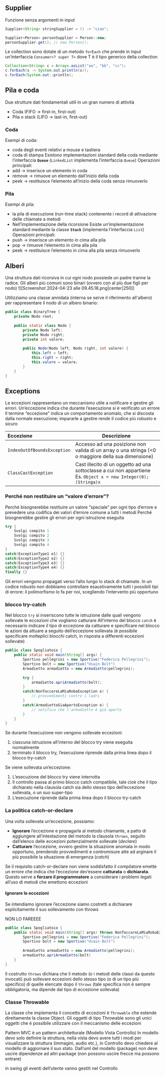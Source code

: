 ## Supplier
Funzione senza argomenti in input
```java
Supplier<String> stringSupplier = () -> "ciao";

Supplier<Person> personSupplier = Person::new;
personSupplier.get(); // new Person();
```

Le collection sono dotate di un metodo `forEach` che prende in input un’interfaccia `Consumer<? super T>` dove T è il tipo generico della collection

```java
Collection<String> c = Arrays.asList("aa", "bb", "cc");
c.forEach(s -> System.out.println(s));
c.forEach(System.out::println);
```

## Pila e coda
Due strutture dati fondamentali utili in un gran numero di attività
- Coda (FIFO → first-in, first-out)
- Pila o stack (LIFO → last-in, first-out)

### Coda
Esempi di coda:
- coda degli eventi relativi a mouse e tastiera
- coda di stampa
Esistono implementazioni standard della coda mediante l’interfaccia **`Queue`** (`LinkedList` implementa l’interfaccia `Queue`)
Operazioni principali:
- add → inserisce un elemento in coda
- remove → rimuove un elemento dall’inizio della coda
- peek → restituisce l’elemento all’inizio della coda senza rimuoverlo

### Pila
Esempi di pila:
- la pila di esecuzione (run-time stack) contenente i record di attivazione delle chiamate a metodi
- Nell’implementazione della ricorsione
Esiste un’implementazione standard mediante la classe **`Stack`** (implementa l’interfaccia `List`)
Operazioni principali:
- push → inserisce un elemento in cima alla pila
- pop → rimuove l’elemento in cima alla pila
- peek → restituisce l’elemento in cima alla pila senza rimuoverlo


## Alberi
Una struttura dati ricorsiva in cui ogni nodo possiede un padre tranne la radice. Gli alberi più comuni sono binari (ovvero con al più due figli per nodo)
![[Screenshot 2024-04-23 alle 09.45.18.png|center|250]]

Utilizziamo una classe annidata (interna se serve il riferimento all'albero) per rappresentare il nodo di un albero binario:
```java
public class BinaryTree {
	private Nodo root;
	
	public static class Nodo {
		private Nodo left;
		private Nodo right;
		private int valore;
		
		public Nodo(Nodo left, Nodo right, int valore) {
			this.left = left;
			this.right = right;
			this.valore = valore;
		}
	}
}
```


## Exceptions
Le eccezioni rappresentano un meccanismo utile a notificare e gestire gli errori. Un’eccezione indica che durante l’esecuzione si è verificato un errore
Il termine “eccezione” indica un comportamento anomalo, che si discosta dalla normale esecuzione; impararle a gestire rende il codice più robusto e sicuro


| Eccezione                   | Descrizione                                                                                                        |
|:--------------------------- | ------------------------------------------------------------------------------------------------------------------ |
| `IndexOutOfBoundsException` | Accesso ad una posizione non valida di un array o una stringa (<0 o maggiore della sua dimensione)                 |
| `ClassCastException`        | Cast illecito di un oggetto ad una sottoclasse a cui non appartiene<br>Es. `Object x = new Integer(0); (Stringa)x` |

### Perché non restituire un “valore d’errore”?
Perché bisognerebbe restituire un valore “speciale” per ogni tipo d’errore e prevedere una codifica dei valori d’errore comune a tutti i metodi
Perché bisognerebbe gestire gli errori per ogni istruzione eseguita

```java
try {
	Svolgi compito 1
	Svolgi compito 2
	Svolgi compito 3
	Svolgi compito 4
}
catch(ExceptionType1 e1) {}
catch(ExceptionType2 e2) {}
catch(ExceptionType3 e3) {}
catch(ExceptionType4 e4) {}
finally {}
```

Gli errori vengono propagati verso l’alto lungo lo stack di chiamate. In un codice robusto non dobbiamo controllare esaustivamente tutti i possibili tipi di errore: il polimorfismo lo fa per noi, scegliendo l’intervento più opportuno

### blocco try-catch
Nel blocco `try` si inseriscono tutte le istruzione dalle quali vengono sollevate le eccezioni che vogliamo catturare
All’interno del blocco `catch` è necessario indicare il tipo di eccezione da catturare e specificare nel blocco le azioni da attuare a seguito dell’eccezione sollevata (è possibile specificare molteplici blocchi catch, in risposta a differenti eccezioni sollevate)

```java
public class Spogliatoio {
	public static void main(String[] args) {
		Sportivo pellegrini = new Sportivo("Federica Pellegrini");
		Sportivo bolt = new Sportivo("Usain Bolt")
		Armadietto armadietto = new Armadietto(pellegrini);
		
		try {
			armadietto.apriArmadietto(bolt);
		}
		catch(NonToccareLaMiaRobaException e) {
			// provvedimenti contro i ladri
		}
		catch(ArmadiettoGiaApertoException e) {
			// notifica che l'armadietto è già aperto
		}
	}
}
```

Se durante l’esecuzione non vengono sollevate eccezioni:
1. ciascuna istruzione all’interno del blocco try viene eseguita normalmente
2. terminato il blocco try, l’esecuzione riprende dalla prima linea dopo il blocco try-catch

Se viene sollevata un’eccezione:
1. L’esecuzione del blocco try viene interrotta
2. Il controllo passa al primo blocco catch compatibile, tale cioè che il tipo dichiarato nella clausola catch sia dello stesso tipo dell’eccezione sollevata, o un suo super-tipo
3. L’esecuzione riprende dalla prima linea dopo il blocco try-catch

### La politica catch-or-declare
Una volta sollevata un’eccezione, possiamo:
- **Ignorare** l’eccezione e propagarla al metodo chiamante, a patto di aggiungere all’intestazione del metodo la clausola `throws`, seguìto dall’elenco delle eccezioni potenzialmente sollevate (*declare*)
- **Catturare** l’eccezione, ovvero gestire la situazione anomala in modo opportuno, prendendo provvedimenti e contromisure atte ad arginare il più possibile la situazione di emergenza (*catch*)

Se il requisito catch-or-declare non viene soddisfatto il compilatore emette un errore che indica che l’eccezione dev’essere **catturata** o **dichiarata**. Questo serve a **forzare il programmatore** a considerare i problemi legati all’uso di metodi che emettono eccezioni

#### Ignorare le eccezioni
Se intendiamo ignorare l’eccezione siamo costretti a dichiarare esplicitamente il suo sollevamento con throws

NON LO FAREEEE
```java
public class Spogliatoio {
	public static void main(String[] args) throws NonToccareLaMiaRobaException, ArmadiettoGiaApertoException {
		Sportivo pellegrini = new Sportivo("Federica Pellegrini");
		Sportivo bolt = new Sportivo("Usain Bolt")
		
		Armadietto armadietto = new Armadietto(pellegrini);
		armadietto.apriArmadietto(bolt)
	}
}
```

Il costrutto `throws` dichiara che il metodo (o i metodi delle classi da questo invocati) può sollevare eccezioni dello stesso tipo (o di un tipo più specifico) di quelle elencate dopo il `throws` (tale specifica non è sempre obbligatoria, ma dipende dal tipo di eccezione sollevata)

### Classe Throwable
La classe che implementa il concetto di eccezioni è `Throwable` che estende direttamente la classe Object. Gli oggetti di tipo Throwable sono gli unici oggetti che è possibile utilizzare con il meccanismo delle eccezioni


Pattern MVC è un pattern architetturale (Modello Vista Controllo)
In modello devo solo definire la struttura, nella vista devo avere tutti i modi per visualizzare la struttura (immagini, audio etc.), in Controllo devo chiedere al modello di aggiornare il suo stato. Dall’uml del modello (package) non deve uscire dipendenze ad altri package (non possono uscire frecce ma possono entrare)

in swing gli eventi dell’utente vanno gestiti nel Controllo